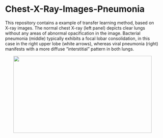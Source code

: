 # Chest-X-Ray-Images-Pneumonia

This repository contains a example of transfer learning method, based on X-ray images. The normal chest X-ray (left panel) depicts clear lungs without any areas of abnormal opacification in the image. Bacterial pneumonia (middle) typically exhibits a focal lobar consolidation, in this case in the right upper lobe (white arrows), whereas viral pneumonia (right) manifests with a more diffuse “interstitial” pattern in both lungs.

<p align="center"> 
<img src="https://github.com/BardisRenos/DeepLearning/blob/master/figs6.jpg" width="450" height="250" style=centerme>
</p>
